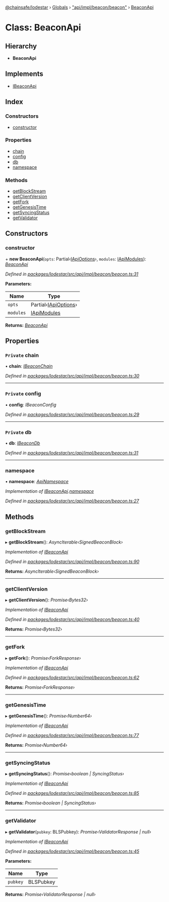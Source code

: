 [@chainsafe/lodestar](../README.md) › [Globals](../globals.md) › ["api/impl/beacon/beacon"](../modules/_api_impl_beacon_beacon_.md) › [BeaconApi](_api_impl_beacon_beacon_.beaconapi.md)

# Class: BeaconApi

## Hierarchy

* **BeaconApi**

## Implements

* [IBeaconApi](../interfaces/_api_impl_beacon_interface_.ibeaconapi.md)

## Index

### Constructors

* [constructor](_api_impl_beacon_beacon_.beaconapi.md#constructor)

### Properties

* [chain](_api_impl_beacon_beacon_.beaconapi.md#private-chain)
* [config](_api_impl_beacon_beacon_.beaconapi.md#private-config)
* [db](_api_impl_beacon_beacon_.beaconapi.md#private-db)
* [namespace](_api_impl_beacon_beacon_.beaconapi.md#namespace)

### Methods

* [getBlockStream](_api_impl_beacon_beacon_.beaconapi.md#getblockstream)
* [getClientVersion](_api_impl_beacon_beacon_.beaconapi.md#getclientversion)
* [getFork](_api_impl_beacon_beacon_.beaconapi.md#getfork)
* [getGenesisTime](_api_impl_beacon_beacon_.beaconapi.md#getgenesistime)
* [getSyncingStatus](_api_impl_beacon_beacon_.beaconapi.md#getsyncingstatus)
* [getValidator](_api_impl_beacon_beacon_.beaconapi.md#getvalidator)

## Constructors

###  constructor

\+ **new BeaconApi**(`opts`: Partial‹[IApiOptions](../interfaces/_api_options_.iapioptions.md)›, `modules`: [IApiModules](../interfaces/_api_interface_.iapimodules.md)): *[BeaconApi](_api_impl_beacon_beacon_.beaconapi.md)*

*Defined in [packages/lodestar/src/api/impl/beacon/beacon.ts:31](https://github.com/ChainSafe/lodestar/blob/f536e8f/packages/lodestar/src/api/impl/beacon/beacon.ts#L31)*

**Parameters:**

Name | Type |
------ | ------ |
`opts` | Partial‹[IApiOptions](../interfaces/_api_options_.iapioptions.md)› |
`modules` | [IApiModules](../interfaces/_api_interface_.iapimodules.md) |

**Returns:** *[BeaconApi](_api_impl_beacon_beacon_.beaconapi.md)*

## Properties

### `Private` chain

• **chain**: *[IBeaconChain](../interfaces/_chain_interface_.ibeaconchain.md)*

*Defined in [packages/lodestar/src/api/impl/beacon/beacon.ts:30](https://github.com/ChainSafe/lodestar/blob/f536e8f/packages/lodestar/src/api/impl/beacon/beacon.ts#L30)*

___

### `Private` config

• **config**: *IBeaconConfig*

*Defined in [packages/lodestar/src/api/impl/beacon/beacon.ts:29](https://github.com/ChainSafe/lodestar/blob/f536e8f/packages/lodestar/src/api/impl/beacon/beacon.ts#L29)*

___

### `Private` db

• **db**: *[IBeaconDb](../interfaces/_db_api_beacon_interface_.ibeacondb.md)*

*Defined in [packages/lodestar/src/api/impl/beacon/beacon.ts:31](https://github.com/ChainSafe/lodestar/blob/f536e8f/packages/lodestar/src/api/impl/beacon/beacon.ts#L31)*

___

###  namespace

• **namespace**: *[ApiNamespace](../enums/_api_index_.apinamespace.md)*

*Implementation of [IBeaconApi](../interfaces/_api_impl_beacon_interface_.ibeaconapi.md).[namespace](../interfaces/_api_impl_beacon_interface_.ibeaconapi.md#namespace)*

*Defined in [packages/lodestar/src/api/impl/beacon/beacon.ts:27](https://github.com/ChainSafe/lodestar/blob/f536e8f/packages/lodestar/src/api/impl/beacon/beacon.ts#L27)*

## Methods

###  getBlockStream

▸ **getBlockStream**(): *AsyncIterable‹SignedBeaconBlock›*

*Implementation of [IBeaconApi](../interfaces/_api_impl_beacon_interface_.ibeaconapi.md)*

*Defined in [packages/lodestar/src/api/impl/beacon/beacon.ts:90](https://github.com/ChainSafe/lodestar/blob/f536e8f/packages/lodestar/src/api/impl/beacon/beacon.ts#L90)*

**Returns:** *AsyncIterable‹SignedBeaconBlock›*

___

###  getClientVersion

▸ **getClientVersion**(): *Promise‹Bytes32›*

*Implementation of [IBeaconApi](../interfaces/_api_impl_beacon_interface_.ibeaconapi.md)*

*Defined in [packages/lodestar/src/api/impl/beacon/beacon.ts:40](https://github.com/ChainSafe/lodestar/blob/f536e8f/packages/lodestar/src/api/impl/beacon/beacon.ts#L40)*

**Returns:** *Promise‹Bytes32›*

___

###  getFork

▸ **getFork**(): *Promise‹ForkResponse›*

*Implementation of [IBeaconApi](../interfaces/_api_impl_beacon_interface_.ibeaconapi.md)*

*Defined in [packages/lodestar/src/api/impl/beacon/beacon.ts:62](https://github.com/ChainSafe/lodestar/blob/f536e8f/packages/lodestar/src/api/impl/beacon/beacon.ts#L62)*

**Returns:** *Promise‹ForkResponse›*

___

###  getGenesisTime

▸ **getGenesisTime**(): *Promise‹Number64›*

*Implementation of [IBeaconApi](../interfaces/_api_impl_beacon_interface_.ibeaconapi.md)*

*Defined in [packages/lodestar/src/api/impl/beacon/beacon.ts:77](https://github.com/ChainSafe/lodestar/blob/f536e8f/packages/lodestar/src/api/impl/beacon/beacon.ts#L77)*

**Returns:** *Promise‹Number64›*

___

###  getSyncingStatus

▸ **getSyncingStatus**(): *Promise‹boolean | SyncingStatus›*

*Implementation of [IBeaconApi](../interfaces/_api_impl_beacon_interface_.ibeaconapi.md)*

*Defined in [packages/lodestar/src/api/impl/beacon/beacon.ts:85](https://github.com/ChainSafe/lodestar/blob/f536e8f/packages/lodestar/src/api/impl/beacon/beacon.ts#L85)*

**Returns:** *Promise‹boolean | SyncingStatus›*

___

###  getValidator

▸ **getValidator**(`pubkey`: BLSPubkey): *Promise‹ValidatorResponse | null›*

*Implementation of [IBeaconApi](../interfaces/_api_impl_beacon_interface_.ibeaconapi.md)*

*Defined in [packages/lodestar/src/api/impl/beacon/beacon.ts:45](https://github.com/ChainSafe/lodestar/blob/f536e8f/packages/lodestar/src/api/impl/beacon/beacon.ts#L45)*

**Parameters:**

Name | Type |
------ | ------ |
`pubkey` | BLSPubkey |

**Returns:** *Promise‹ValidatorResponse | null›*
